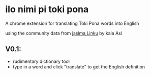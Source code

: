 # ilo nimi pi toki pona
A chrome extension for translating Toki Pona words into English

using the community data from [jasima Linku](https://lipu-linku.github.io/about/jasima/) by kala Asi

## V0.1:
- rudimentary dictionary tool
- type in a word and click "translate" to get the English definition